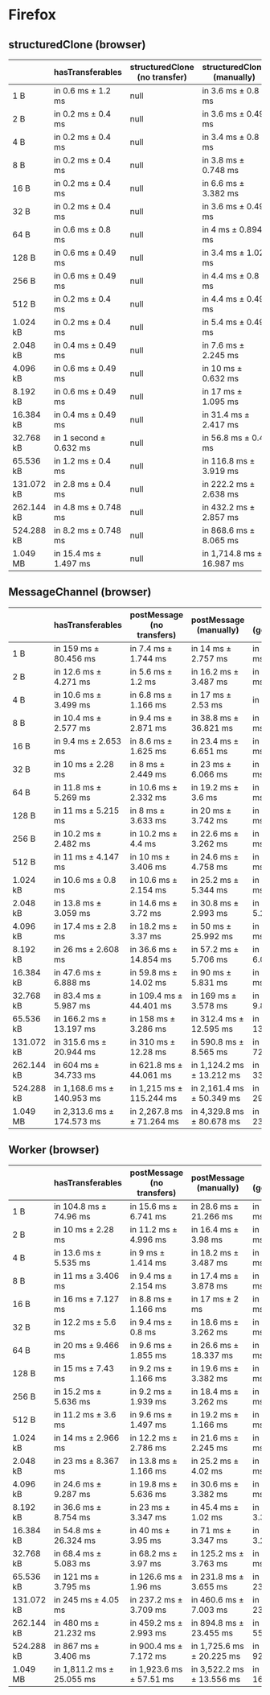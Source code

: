 # Firefox

## structuredClone (browser)

|            | hasTransferables       | structuredClone (no transfer) | structuredClone (manually) | structuredClone (getTransferable*) | structuredClone (getTransferables) |
| ---------- | ---------------------- | ----------------------------- | -------------------------- | ---------------------------------- | ---------------------------------- |
| 1 B        | in 0.6 ms ± 1.2 ms     | null                          | in 3.6 ms ± 0.8 ms         | in 5.2 ms ± 0.4 ms                 | in 4.6 ms ± 0.8 ms                 |
| 2 B        | in 0.2 ms ± 0.4 ms     | null                          | in 3.6 ms ± 0.49 ms        | in 5.6 ms ± 1.2 ms                 | in 7 ms ± 2.53 ms                  |
| 4 B        | in 0.2 ms ± 0.4 ms     | null                          | in 3.4 ms ± 0.8 ms         | in 5 ms ± 0.894 ms                 | in 5.2 ms ± 1.166 ms               |
| 8 B        | in 0.2 ms ± 0.4 ms     | null                          | in 3.8 ms ± 0.748 ms       | in 5.4 ms ± 0.49 ms                | in 7 ms ± 3.633 ms                 |
| 16 B       | in 0.2 ms ± 0.4 ms     | null                          | in 6.6 ms ± 3.382 ms       | in 5 ms ± 0.894 ms                 | in 5.4 ms ± 0.49 ms                |
| 32 B       | in 0.2 ms ± 0.4 ms     | null                          | in 3.6 ms ± 0.49 ms        | in 6.2 ms ± 0.748 ms               | in 6.2 ms ± 0.748 ms               |
| 64 B       | in 0.6 ms ± 0.8 ms     | null                          | in 4 ms ± 0.894 ms         | in 7.2 ms ± 0.98 ms                | in 7 ms ± 0.894 ms                 |
| 128 B      | in 0.6 ms ± 0.49 ms    | null                          | in 3.4 ms ± 1.02 ms        | in 10.8 ms ± 0.98 ms               | in 13 ms ± 4.69 ms                 |
| 256 B      | in 0.6 ms ± 0.49 ms    | null                          | in 4.4 ms ± 0.8 ms         | in 16.2 ms ± 0.98 ms               | in 15.2 ms ± 0.748 ms              |
| 512 B      | in 0.2 ms ± 0.4 ms     | null                          | in 4.4 ms ± 0.49 ms        | in 26.6 ms ± 0.49 ms               | in 26.4 ms ± 0.8 ms                |
| 1.024 kB   | in 0.2 ms ± 0.4 ms     | null                          | in 5.4 ms ± 0.49 ms        | in 50.2 ms ± 1.833 ms              | in 47.6 ms ± 1.855 ms              |
| 2.048 kB   | in 0.4 ms ± 0.49 ms    | null                          | in 7.6 ms ± 2.245 ms       | in 93.8 ms ± 0.748 ms              | in 90.2 ms ± 0.4 ms                |
| 4.096 kB   | in 0.6 ms ± 0.49 ms    | null                          | in 10 ms ± 0.632 ms        | in 188.4 ms ± 3.262 ms             | in 177 ms ± 2.53 ms                |
| 8.192 kB   | in 0.6 ms ± 0.49 ms    | null                          | in 17 ms ± 1.095 ms        | in 367.4 ms ± 6.151 ms             | in 348.8 ms ± 2.786 ms             |
| 16.384 kB  | in 0.4 ms ± 0.49 ms    | null                          | in 31.4 ms ± 2.417 ms      | in 725 ms ± 1.789 ms               | in 691.8 ms ± 6.337 ms             |
| 32.768 kB  | in 1 second ± 0.632 ms | null                          | in 56.8 ms ± 0.4 ms        | in 1,436.6 ms ± 2.871 ms           | in 1,371.8 ms ± 4.4 ms             |
| 65.536 kB  | in 1.2 ms ± 0.4 ms     | null                          | in 116.8 ms ± 3.919 ms     | in 2,867.8 ms ± 9.867 ms           | in 2,738.2 ms ± 10.284 ms          |
| 131.072 kB | in 2.8 ms ± 0.4 ms     | null                          | in 222.2 ms ± 2.638 ms     | in 5,730.6 ms ± 22.992 ms          | in 5,543.4 ms ± 79.258 ms          |
| 262.144 kB | in 4.8 ms ± 0.748 ms   | null                          | in 432.2 ms ± 2.857 ms     | in 11,498.8 ms ± 117.569 ms        | in 10,985.2 ms ± 88.139 ms         |
| 524.288 kB | in 8.2 ms ± 0.748 ms   | null                          | in 868.6 ms ± 8.065 ms     | in 23,018.8 ms ± 268.107 ms        | in 21,831.6 ms ± 43.334 ms         |
| 1.049 MB   | in 15.4 ms ± 1.497 ms  | null                          | in 1,714.8 ms ± 16.987 ms  | in 45,752.4 ms ± 118.694 ms        | in 43,866.6 ms ± 183.685 ms        |

## MessageChannel (browser)

|            | hasTransferables           | postMessage (no transfers) | postMessage (manually)    | postMessage (getTransferable*) | postMessage (getTransferables) |
| ---------- | -------------------------- | -------------------------- | ------------------------- | ------------------------------ | ------------------------------ |
| 1 B        | in 159 ms ± 80.456 ms      | in 7.4 ms ± 1.744 ms       | in 14 ms ± 2.757 ms       | in 188 ms ± 8.295 ms           | in 186.2 ms ± 5.946 ms         |
| 2 B        | in 12.6 ms ± 4.271 ms      | in 5.6 ms ± 1.2 ms         | in 16.2 ms ± 3.487 ms     | in 21.4 ms ± 2.728 ms          | in 25.6 ms ± 8.499 ms          |
| 4 B        | in 10.6 ms ± 3.499 ms      | in 6.8 ms ± 1.166 ms       | in 17 ms ± 2.53 ms        | in 23 ms ± 8.27 ms             | in 22.2 ms ± 5.706 ms          |
| 8 B        | in 10.4 ms ± 2.577 ms      | in 9.4 ms ± 2.871 ms       | in 38.8 ms ± 36.821 ms    | in 20.2 ms ± 2.713 ms          | in 21.2 ms ± 5.192 ms          |
| 16 B       | in 9.4 ms ± 2.653 ms       | in 8.6 ms ± 1.625 ms       | in 23.4 ms ± 6.651 ms     | in 25.8 ms ± 3.37 ms           | in 33.8 ms ± 20.41 ms          |
| 32 B       | in 10 ms ± 2.28 ms         | in 8 ms ± 2.449 ms         | in 23 ms ± 6.066 ms       | in 23.8 ms ± 5.946 ms          | in 32 ms ± 20.948 ms           |
| 64 B       | in 11.8 ms ± 5.269 ms      | in 10.6 ms ± 2.332 ms      | in 19.2 ms ± 3.6 ms       | in 25 ms ± 5.177 ms            | in 32.6 ms ± 17.142 ms         |
| 128 B      | in 11 ms ± 5.215 ms        | in 8 ms ± 3.633 ms         | in 20 ms ± 3.742 ms       | in 28.8 ms ± 7.44 ms           | in 37 ms ± 12.377 ms           |
| 256 B      | in 10.2 ms ± 2.482 ms      | in 10.2 ms ± 4.4 ms        | in 22.6 ms ± 3.262 ms     | in 33.4 ms ± 5.607 ms          | in 37.2 ms ± 9.325 ms          |
| 512 B      | in 11 ms ± 4.147 ms        | in 10 ms ± 3.406 ms        | in 24.6 ms ± 4.758 ms     | in 46 ms ± 2.683 ms            | in 48.6 ms ± 8.913 ms          |
| 1.024 kB   | in 10.6 ms ± 0.8 ms        | in 10.6 ms ± 2.154 ms      | in 25.2 ms ± 5.344 ms     | in 72.6 ms ± 3.382 ms          | in 72 ms ± 8.649 ms            |
| 2.048 kB   | in 13.8 ms ± 3.059 ms      | in 14.6 ms ± 3.72 ms       | in 30.8 ms ± 2.993 ms     | in 118.4 ms ± 5.276 ms         | in 115.2 ms ± 7.521 ms         |
| 4.096 kB   | in 17.4 ms ± 2.8 ms        | in 18.2 ms ± 3.37 ms       | in 50 ms ± 25.992 ms      | in 218 ms ± 4.775 ms           | in 203.8 ms ± 8.863 ms         |
| 8.192 kB   | in 26 ms ± 2.608 ms        | in 36.6 ms ± 14.854 ms     | in 57.2 ms ± 5.706 ms     | in 409.8 ms ± 6.013 ms         | in 386.8 ms ± 19.446 ms        |
| 16.384 kB  | in 47.6 ms ± 6.888 ms      | in 59.8 ms ± 14.02 ms      | in 90 ms ± 5.831 ms       | in 801 ms ± 7.95 ms            | in 750.8 ms ± 29.199 ms        |
| 32.768 kB  | in 83.4 ms ± 5.987 ms      | in 109.4 ms ± 44.401 ms    | in 169 ms ± 3.578 ms      | in 1,570.8 ms ± 9.867 ms       | in 1,516.8 ms ± 83.765 ms      |
| 65.536 kB  | in 166.2 ms ± 13.197 ms    | in 158 ms ± 3.286 ms       | in 312.4 ms ± 12.595 ms   | in 3,121 ms ± 13.266 ms        | in 2,817.2 ms ± 24.375 ms      |
| 131.072 kB | in 315.6 ms ± 20.944 ms    | in 310 ms ± 12.28 ms       | in 590.8 ms ± 8.565 ms    | in 6,233.8 ms ± 72.667 ms      | in 5,575.4 ms ± 28.366 ms      |
| 262.144 kB | in 604 ms ± 34.733 ms      | in 621.8 ms ± 44.061 ms    | in 1,124.2 ms ± 13.212 ms | in 12,596 ms ± 331.196 ms      | in 11,239.4 ms ± 131.802 ms    |
| 524.288 kB | in 1,168.6 ms ± 140.953 ms | in 1,215 ms ± 115.244 ms   | in 2,161.4 ms ± 50.349 ms | in 25,066.2 ms ± 294.725 ms    | in 22,344 ms ± 170.349 ms      |
| 1.049 MB   | in 2,313.6 ms ± 174.573 ms | in 2,267.8 ms ± 71.264 ms  | in 4,329.8 ms ± 80.678 ms | in 49,396.2 ms ± 232.705 ms    | in 44,911.4 ms ± 517.907 ms    |

## Worker (browser)

|            | hasTransferables          | postMessage (no transfers) | postMessage (manually)    | postMessage (getTransferable*) | postMessage (getTransferables) |
| ---------- | ------------------------- | -------------------------- | ------------------------- | ------------------------------ | ------------------------------ |
| 1 B        | in 104.8 ms ± 74.96 ms    | in 15.6 ms ± 6.741 ms      | in 28.6 ms ± 21.266 ms    | in 21.6 ms ± 3.2 ms            | in 28.2 ms ± 14.675 ms         |
| 2 B        | in 10 ms ± 2.28 ms        | in 11.2 ms ± 4.996 ms      | in 16.4 ms ± 3.98 ms      | in 17.4 ms ± 3.137 ms          | in 19.2 ms ± 4.956 ms          |
| 4 B        | in 13.6 ms ± 5.535 ms     | in 9 ms ± 1.414 ms         | in 18.2 ms ± 3.487 ms     | in 15.8 ms ± 2.482 ms          | in 24.2 ms ± 7.332 ms          |
| 8 B        | in 11 ms ± 3.406 ms       | in 9.4 ms ± 2.154 ms       | in 17.4 ms ± 3.878 ms     | in 17.8 ms ± 4.578 ms          | in 22 ms ± 4.195 ms            |
| 16 B       | in 16 ms ± 7.127 ms       | in 8.8 ms ± 1.166 ms       | in 17 ms ± 2 ms           | in 19 ms ± 4.775 ms            | in 19.8 ms ± 3.868 ms          |
| 32 B       | in 12.2 ms ± 5.6 ms       | in 9.4 ms ± 0.8 ms         | in 18.6 ms ± 3.262 ms     | in 19.2 ms ± 2.482 ms          | in 21.2 ms ± 4.874 ms          |
| 64 B       | in 20 ms ± 9.466 ms       | in 9.6 ms ± 1.855 ms       | in 26.6 ms ± 18.337 ms    | in 17.6 ms ± 3.382 ms          | in 22.2 ms ± 2.227 ms          |
| 128 B      | in 15 ms ± 7.43 ms        | in 9.2 ms ± 1.166 ms       | in 19.6 ms ± 3.382 ms     | in 16.6 ms ± 1.855 ms          | in 21.6 ms ± 1.625 ms          |
| 256 B      | in 15.2 ms ± 5.636 ms     | in 9.2 ms ± 1.939 ms       | in 18.4 ms ± 3.262 ms     | in 21 ms ± 2.449 ms            | in 21 ms ± 2.366 ms            |
| 512 B      | in 11.2 ms ± 3.6 ms       | in 9.6 ms ± 1.497 ms       | in 19.2 ms ± 1.166 ms     | in 25 ms ± 2.191 ms            | in 27.8 ms ± 2.638 ms          |
| 1.024 kB   | in 14 ms ± 2.966 ms       | in 12.2 ms ± 2.786 ms      | in 21.6 ms ± 2.245 ms     | in 33.6 ms ± 2.8 ms            | in 40.8 ms ± 13.151 ms         |
| 2.048 kB   | in 23 ms ± 8.367 ms       | in 13.8 ms ± 1.166 ms      | in 25.2 ms ± 4.02 ms      | in 53.2 ms ± 1.72 ms           | in 49.4 ms ± 8.163 ms          |
| 4.096 kB   | in 24.6 ms ± 9.287 ms     | in 19.8 ms ± 5.636 ms      | in 30.6 ms ± 3.382 ms     | in 85.2 ms ± 3.868 ms          | in 75.2 ms ± 4.956 ms          |
| 8.192 kB   | in 36.6 ms ± 8.754 ms     | in 23 ms ± 3.347 ms        | in 45.4 ms ± 1.02 ms      | in 156.6 ms ± 3.382 ms         | in 135.8 ms ± 6.554 ms         |
| 16.384 kB  | in 54.8 ms ± 26.324 ms    | in 40 ms ± 3.95 ms         | in 71 ms ± 3.347 ms       | in 293.6 ms ± 3.262 ms         | in 255.6 ms ± 5.851 ms         |
| 32.768 kB  | in 68.4 ms ± 5.083 ms     | in 68.2 ms ± 3.97 ms       | in 125.2 ms ± 3.763 ms    | in 569.4 ms ± 7.94 ms          | in 499.6 ms ± 9.541 ms         |
| 65.536 kB  | in 121 ms ± 3.795 ms      | in 126.6 ms ± 1.96 ms      | in 231.8 ms ± 3.655 ms    | in 1,128.6 ms ± 23.771 ms      | in 971.2 ms ± 9.411 ms         |
| 131.072 kB | in 245 ms ± 4.05 ms       | in 237.2 ms ± 3.709 ms     | in 460.6 ms ± 7.003 ms    | in 2,210 ms ± 23.723 ms        | in 1,911 ms ± 22.565 ms        |
| 262.144 kB | in 480 ms ± 21.232 ms     | in 459.2 ms ± 2.993 ms     | in 894.8 ms ± 23.455 ms   | in 4,399 ms ± 55.281 ms        | in 3,782.8 ms ± 43.143 ms      |
| 524.288 kB | in 867 ms ± 3.406 ms      | in 900.4 ms ± 7.172 ms     | in 1,725.6 ms ± 20.225 ms | in 8,786.4 ms ± 92.692 ms      | in 7,544.6 ms ± 78.792 ms      |
| 1.049 MB   | in 1,811.2 ms ± 25.055 ms | in 1,923.6 ms ± 57.51 ms   | in 3,522.2 ms ± 13.556 ms | in 17,411.6 ms ± 167.909 ms    | in 15,411.4 ms ± 171.248 ms    |